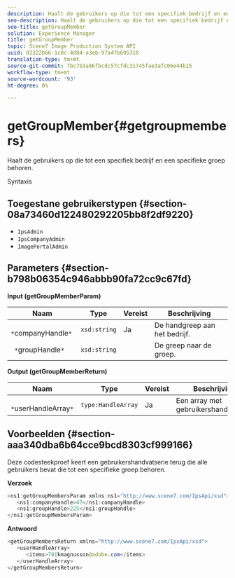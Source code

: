 ```yaml
---
description: Haalt de gebruikers op die tot een specifiek bedrijf en een specifieke groep behoren.
seo-description: Haalt de gebruikers op die tot een specifiek bedrijf en een specifieke groep behoren.
seo-title: getGroupMember
solution: Experience Manager
title: getGroupMember
topic: Scene7 Image Production System API
uuid: 02322b66-1c0c-4d84-a3eb-97a4fb605318
translation-type: tm+mt
source-git-commit: 7bc7b3a86fbcdc57cfdc31745fae3afc06e44b15
workflow-type: tm+mt
source-wordcount: '93'
ht-degree: 0%

---
```



# getGroupMember{#getgroupmembers}

Haalt de gebruikers op die tot een specifiek bedrijf en een specifieke groep behoren.

Syntaxis

## Toegestane gebruikerstypen {#section-08a73460d122480292205bb8f2df9220}

* `IpsAdmin`
* `IpsCompanyAdmin`
* `ImagePortalAdmin`

## Parameters {#section-b798b06354c946abbb90fa72cc9c67fd}

**Input (getGroupMemberParam)**

| Naam | Type | Vereist | Beschrijving |
|---|---|---|---|
| ` *`companyHandle`*` | `xsd:string` | Ja | De handgreep aan het bedrijf. |
| ` *`groupHandle`*` | `xsd:string` |  | De greep naar de groep. |

**Output (getGroupMemberReturn)**

| Naam | Type | Vereist | Beschrijving |
|---|---|---|---|
| ` *`userHandleArray`*` | `type:HandleArray` | Ja | Een array met gebruikershandgrepen. |

## Voorbeelden {#section-aaa340dba6b64cce9bcd8303cf999166}

Deze codesteekproef keert een gebruikershandvatserie terug die alle gebruikers bevat die tot een specifieke groep behoren.

**Verzoek**

```java
<ns1:getGroupMembersParam xmlns:ns1="http://www.scene7.com/IpsApi/xsd">
   <ns1:companyHandle>47</ns1:companyHandle>
   <ns1:groupHandle>225</ns1:groupHandle>
</ns1:getGroupMembersParam>
```

**Antwoord**

```java
<getGroupMembersReturn xmlns="http://www.scene7.com/IpsApi/xsd">
   <userHandleArray>
      <items>70|kmagnusson@adobe.com</items>
   </userHandleArray>
</getGroupMembersReturn>
```

